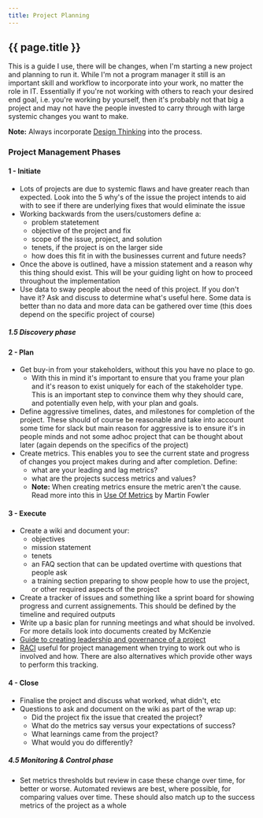 ```yaml
---
title: Project Planning
---
```


## {{ page.title }}

This is a guide I use, there will be changes, when I'm starting a new project and planning to run it. While I'm not a program manager it still is an important skill and workflow to incorporate into your work, no matter the role in IT. Essentially if you're not working with others to reach your desired end goal, i.e. you're working by yourself, then it's probably not that big a project and may not have the people invested to carry through with large systemic changes you want to make.

**Note:** Always incorporate [Design Thinking](https://education.nsw.gov.au/teaching-and-learning/curriculum/key-learning-areas/stem/early-stage-1-to-stage-3/project-based-learning-and-design-thinking/phases-of-design-thinking) into the process.

### Project Management Phases

#### 1 - Initiate

- Lots of projects are due to systemic flaws and have greater reach than expected. Look into the 5 why's of the issue the project intends to aid with to see if there are underlying fixes that would eliminate the issue
- Working backwards from the users/customers define a:
  - problem statetement
  - objective of the project and fix
  - scope of the issue, project, and solution
  - tenets, if the project is on the larger side
  - how does this fit in with the businesses current and future needs?
- Once the above is outlined, have a mission statement and a reason why this thing should exist. This will be your guiding light on how to proceed throughout the implementation
- Use data to sway people about the need of this project. If you don't have it? Ask and discuss to determine what's useful here. Some data is better than no data and more data can be gathered over time (this does depend on the specific project of course)

##### 1.5 Discovery phase

#### 2 - Plan

- Get buy-in from your stakeholders, without this you have no place to go.
  - With this in mind it's important to ensure that you frame your plan and it's reason to exist uniquely for each of the stakeholder type. This is an important step to convince them why they should care, and potentially even help, with your plan and goals.
- Define aggressive timelines, dates, and milestones for completion of the project. These should of course be reasonable and take into account some time for slack but main reason for aggressive is to ensure it's in people minds and not some adhoc project that can be thought about later (again depends on the specifics of the project)
- Create metrics. This enables you to see the current state and progress of changes you project makes during and after completion. Define:
  - what are your leading and lag metrics?
  - what are the projects success metrics and values?
  - **Note:** When creating metrics ensure the metric aren't the cause. Read more into this in [Use Of Metrics](https://www.martinfowler.com/articles/useOfMetrics.html) by Martin Fowler

#### 3 - Execute

- Create a wiki and document your:
  - objectives
  - mission statement
  - tenets
  - an FAQ section that can be updated overtime with questions that people ask
  - a training section preparing to show people how to use the project, or other required aspects of the project
- Create a tracker of issues and something like a sprint board for showing progress and current assignements. This should be defined by the timeline and required outputs
- Write up a basic plan for running meetings and what should be involved. For more details look into documents created by McKenzie
- [Guide to creating leadership and governance of a project](https://opensource.guide/leadership-and-governance/)
- [RACI](https://racichart.org/the-raci-model/) useful for project management when trying to work out who is involved and how. There are also alternatives which provide other ways to perform this tracking.

#### 4 - Close

- Finalise the project and discuss what worked, what didn't, etc
- Questions to ask and document on the wiki as part of the wrap up:
  - Did the project fix the issue that created the project?
  - What do the metrics say versus your expectations of success?
  - What learnings came from the project?
  - What would you do differently?

##### 4.5 Monitoring & Control phase

- Set metrics thresholds but review in case these change over time, for better or worse. Automated reviews are best, where possible, for comparing values over time. These should also match up to the success metrics of the project as a whole
